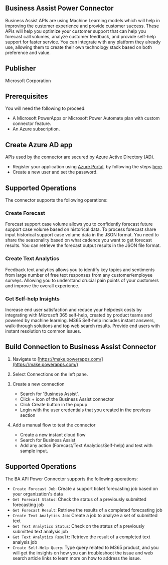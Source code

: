 
## Business Assist Power Connector
Business Assist APIs are using Machine Learning models which will help in improving the customer experience and provide customer success. These APIs will help you optimize your customer support that can help you forecast call volumes, analyze customer feedback, and provide self-help support for faster service. You can integrate with any platform they already use, allowing them to create their own technology stack based on both preference and value.  

## Publisher
Microsoft Corporation

## Prerequisites
You will need the following to proceed:

* A Microsoft PowerApps or Microsoft Power Automate plan with custom connector feature.
* An Azure subscription.

## Create Azure AD app 
APIs used by the connector are secured by Azure Active Directory (AD).
* Register your application using [Azure Portal](https://portal.azure.com), by following the steps [here](https://docs.microsoft.com/en-us/azure/active-directory/develop/quickstart-register-app).
* Create a new user and set the password.

## Supported Operations
The connector supports the following operations:

### Create Forecast
Forecast support case volume allows you to confidently forecast future support case volume based on historical data. To process forecast share input historical support case volume data in the JSON format. You need to share the seasonality based on what cadence you want to get forecast results. You can retrieve the forecast output results in the JSON file format.

### Create Text Analytics
Feedback text analytics allows you to identify key topics and sentiments from large number of free text responses from any customer/employee surveys. Allowing you to understand crucial pain points of your customers and improve the overall experience.

### Get Self-help Insights
Increase end user satisfaction and reduce your helpdesk costs by integrating with Microsoft 365 self-help, created by product teams and powered by machine learning. M365 Self-help includes instant answers, walk-through solutions and top web search results. Provide end users with instant resolution to common issues.

## Build Connection to Business Assist Connector

1. Navigate to [https://make.powerapps.com/](https://make.powerapps.com/)

2. Select Connections on the left pane.

3. Create a new connection
	- Search for 'Business Assist'.
	- Click + icon of the Business Assist connector
	- Click Create button in the popup
	- Login with the user credentials that you created in the previous section

4. Add a manual flow to test the connector
	- Create a new instant cloud flow
	- Search for Business Assist 
	- Add any action (Forecast/Text Analytics/Self-help) and test with sample input.

## Supported Operations
The BA API Power Connector supports the following operations:

* `Create Forecast Job`: Create a support ticket forecasting job based on your organization's data
* `Get Forecast Status`: Check the status of a previously submitted forecasting job
* `Get Forecast Result`: Retrieve the results of a completed forecasting job
* `Create Text Analytics Job`: Create a job to analyze a set of submitted text
* `Get Text Analytics Status`: Check on the status of a previously submitted text analysis job
* `Get Text Analytics Result`: Retrieve the result of a completed text analysis job
* `Create Self-Help Query`: Type query related to M365 product, and you will get the insights on how you can troubleshoot the issue and web search article links to learn more on how to address the issue.



